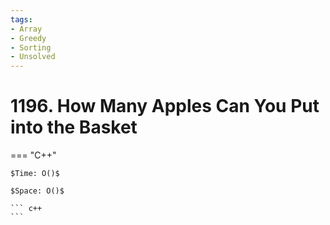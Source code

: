 ```yaml
---
tags:
- Array
- Greedy
- Sorting
- Unsolved
---
```



# 1196. How Many Apples Can You Put into the Basket

=== "C++"

    $Time: O()$

    $Space: O()$

    ``` c++
    ```
